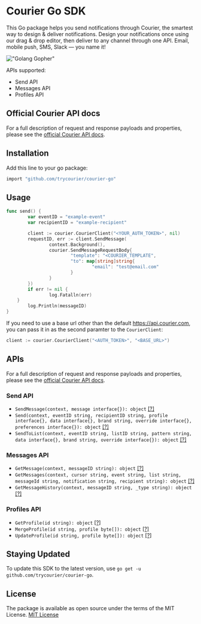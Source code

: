 # Courier Go SDK

This Go package helps you send notifications through Courier, the smartest way to design & deliver notifications. Design your notifications once using our drag & drop editor, then deliver to any channel through one API. Email, mobile push, SMS, Slack — you name it!

!["Golang Gopher"](https://blog.golang.org/gopher/gopher.png)

APIs supported:
* Send API
* Messages API
* Profiles API

## Official Courier API docs

For a full description of request and response payloads and properties, please see the [official Courier API docs](https://docs.courier.com/reference).

## Installation
Add this line to your go package:
```bash
import "github.com/trycourier/courier-go"
```

## Usage

```go
func send() {
        var eventID = "example-event"
        var recipientID = "example-recipient"

        client := courier.CourierClient("<YOUR_AUTH_TOKEN>", nil)
        requestID, err := client.SendMessage(
                context.Background(), 
                courier.SendMessageRequestBody{
                        "template": "<COURIER_TEMPLATE",
                        "to": map[string]string{
                                "email": "test@email.com"
                        }
                }
        })
        if err != nil {
                log.Fatalln(err)
	}
        log.Println(messageID)
}
```

If you need to use a base url other than the default https://api.courier.com, you can pass it in as the second paramter to the `CourierClient`:

```go
client := courier.CourierClient("<AUTH_TOKEN>", "<BASE_URL>")
```

## APIs

For a full description of request and response payloads and properties, please see the [official Courier API docs](https://docs.courier.com/reference).

### Send API
* ```SendMessage(context, message interface{}): object``` [[?]](https://www.courier.com/docs/reference/send/message/)
* ```Send(context, eventID string, recipientID string, profile interface{}, data interface{}, brand string, override interface{}, preferences interface{}): object``` [[?]](https://www.courier.com/docs/reference/send/message/)
* ```SendToList(context, eventID string, listID string, pattern string, data interface{}, brand string, override interface{}): object``` [[?]](https://www.courier.com/docs/reference/send/list/)

### Messages API
* ```GetMessage(context, messageID string): object``` [[?]](https://www.courier.com/docs/reference/messages/by-id/)
* ```GetMessages(context, cursor string, event string, list string, messageId string, notification string, recipient string): object``` [[?]](https://www.courier.com/docs/reference/messages/list/)
* ```GetMessageHistory(context, messageID string, _type string): object``` [[?]](https://www.courier.com/docs/reference/messages/history-by-id/)

### Profiles API
* ```GetProfile(id string): object``` [[?]](https://docs.courier.com/reference/profiles-api#getprofilebyrecipientid)
* ```MergeProfile(id string, profile byte[]): object``` [[?]](https://docs.courier.com/reference/profiles-api#mergeprofilebyrecipientid)
* ```UpdateProfile(id string, profile byte[]): object``` [[?]](https://docs.courier.com/reference/profiles-api#patchprofilebyrecipientid)


## Staying Updated
To update this SDK to the latest version, use `go get -u github.com/trycourier/courier-go`.

## License
The package is available as open source under the terms of the MIT License.
[MIT License](http://www.opensource.org/licenses/mit-license.php)
